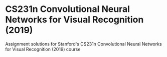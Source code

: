 # CS231n Convolutional Neural Networks for Visual Recognition (2019)
Assignment solutions for Stanford's CS231n Convolutional Neural Networks for Visual Recognition (2019) course
